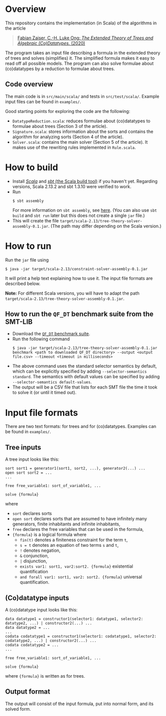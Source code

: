 Overview
===

This repository contains the implementation (in Scala) of the algorithms in the article

> [Fabian Zaiser, C.-H. Luke Ong: *The Extended Theory of Trees and Algebraic (Co)Datatypes.* (2020)](https://arxiv.org/abs/2005.06659)

The program takes an input file describing a formula
in the extended theory of trees and solves (simplifies) it.
The simplified formula makes it easy to read off all possible models.
The program can also solve formulae about (co)datatypes by a reduction to formulae about trees.

Code overview
---

The main code is in `src/main/scala/` and tests in `src/test/scala/`.
Example input files can be found in `examples/`.

Good starting points for exploring the code are the following:
* `DatatypeReduction.scala`: reduces formulae about (co)datatypes to formulae about trees (Section 3 of the article).
* `Signature.scala`: stores information about the sorts and contains the algorithm for analyzing sorts (Section 4 of the article).
* `Solver.scala`: contains the main solver (Section 5 of the article).
  It makes use of the rewriting rules implemented in `Rule.scala`.

How to build
===

* Install [*Scala*](https://www.scala-lang.org/) and
  [*sbt* (the Scala build tool)](https://www.scala-sbt.org/)
  if you haven't yet.
  Regarding versions, Scala 2.13.2 and sbt 1.3.10 were verified to work.
* Run
  ```
  $ sbt assembly
  ```
  For more information on `sbt assembly`, see [here](https://github.com/sbt/sbt-assembly).
  (You can also use `sbt build` and `sbt run` later
  but this does not create a single `jar` file.)
* This will create the file `target/scala-2.13/tree-theory-solver-assembly-0.1.jar`.
  (The path may differ depending on the Scala version.)

How to run
===

Run the `jar` file using
```
$ java -jar target/scala-2.13/constraint-solver-assembly-0.1.jar
```
It will print a help text explaining how to use it.
The input file formats are described below.

**Note:** For different Scala versions, you will have to adapt the path `target/scala-2.13/tree-theory-solver-assembly-0.1.jar`.

How to run the `QF_DT` benchmark suite from the SMT-LIB
---

* Download the [`QF_DT` benchmark suite](http://smtlib.cs.uiowa.edu/benchmarks.shtml).
* Run the following command
  ```
  $ java -jar target/scala-2.13/tree-theory-solver-assembly-0.1.jar benchmark <path to downloaded QF_DT directory> --output <output file.csv> --timeout <timeout in milliseconds>
  ```
* The above command uses the standard selector semantics by default,
  which can be explicitly specified by adding `--selector-semantics standard`.
  The semantics with default values can be specified by adding `--selector-semantics default-values`.
* The output will be a CSV file that lists for each SMT file the time it took to solve it (or until it timed out).

Input file formats
===

There are two text formats: for trees and for (co)datatypes.
Examples can be found in `examples/`.

Tree inputs
---

A tree input looks like this:
```
sort sort1 = generator1(sort1, sort2, ...), generator2(...) ...
open sort sort2 = ...
...

free free_variable1: sort_of_variable1, ...

solve {formula}
```
where

* `sort` declares sorts
* `open sort` declares sorts that are assumed to have
  infinitely many generators, finite inhabitants and infinite inhabitants,
* `free` declares the free variables that can be used in the formula,
* `{formula}` is a logical formula where
  * `fin(t)` denotes a finiteness constraint for the term `t`,
  * `s = t` denotes an equation of two terms `s` and `t`,
  * `!` denotes negation,
  * `&` conjunction,
  * `|` disjunction,
  * `exists var1: sort1, var2:sort2. {formula}` existential quantification
  * `and forall var1: sort1, var2: sort2. {formula}` universal quantification.

(Co)datatype inputs
---
A (co)datatype input looks like this:
```
data datatype1 = constructor1(selector1: datatype1, selector2: datatype2, ...) | constructor2(...) ...
data datatype2 = ...
...
codata codatatype1 = constructor1(selector1: codatatype1, selector2: codatatype2, ...) | constructor2(...) ...
codata codatatype2 = ...
...

free free_variable1: sort_of_variable1, ...

solve {formula}
```
where `{formula}` is written as for trees.

Output format
---
The output will consist of the input formula, put into normal form, and its solved form.
